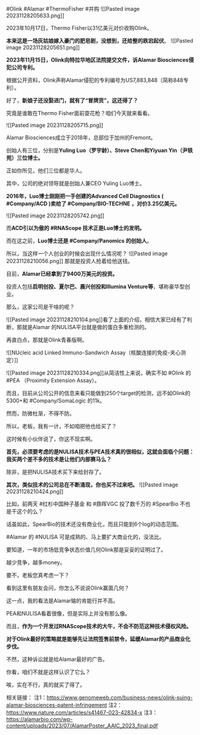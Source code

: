 #Olink #Alamar #ThermoFisher #并购
![[Pasted image 20231128205633.png]]

2023年10月17日，Thermo Fisher以31亿美元对价收购Olink。

**本来这是一场灰姑娘嫁入豪门的肥皂剧，没想到，还给整的跌宕起伏**。
![[Pasted image 20231128205651.png]]

**2023年11月15日，Olink向特拉华地区法院提交文件，诉Alamar Biosciences侵犯公司专利。**

根据公开资料，Olink声称Alamar侵犯的专利编号为US7,883,848（简称848专利）。

好了，**新娘子还没娶进门，就有了“冒牌货”，这还得了？**

究竟是谁敢在Thermo Fisher面前耍花枪？咱们今天就来看看。

![[Pasted image 20231128205715.png]]

Alamar Biosciences成立于2018年，总部位于加州的Fremont。

创始人有三位，分别是**Yuling Luo（罗宇龄）、Steve Chen和Yiyuan Yin（尹轶苑）三位博士。**

正如你所见，他们三位都是华人。

其中，公司的绝对领导就是创始人兼CEO Yuling Luo博士。

**2016年，Luo博士刚刚把一手创建的Advanced Cell Diagnostics ( #Company/ACD )卖给了 #Company/BIO-TECHNE ，对价3.25亿美元。**

![[Pasted image 20231128205742.png]]

而**ACD引以为傲的 #RNAScope 技术正是Luo博士的发明。**

而在这之前，**Luo博士还是 #Company/Panomics 的创始人**。

所以，当这样一个人创业的时候会出现什么情况呢？
![[Pasted image 20231128210056.png]]
那就是投资人抢着给他送钱。

目前，**Alamar已经拿到了9400万美元的投资。**

投资人包括**启明创投、夏尔巴、晨兴创投和Illumina Venture等**，堪称豪华型创业。

那么，这家公司是干啥的呢？

![[Pasted image 20231128210104.png]]看了上面的介绍，相信大家已经有了判断，那就是Alamar 的NULISA平台就是做的蛋白多重检测的。

再直白点，那就是Olink青春版啊。

![[NUcleic acid Linked Immuno-Sandwich Assay（核酸连接的免疫-夹心测定）]]

![[Pasted image 20231128210334.png]]从简洁性上来说，确实不如 #Olink 的 #PEA （Proximity Extension Assay）。

而且，目前从公司公开的信息来看只能做到250个target的检测，远不如Olink的5300+和 #Company/SomaLogic 的11k。

然而，防微杜渐，不得不防。

所以，老板，我有一计，不如咱把他也给买了？

这时候有小伙伴说了，你这不现实啊。

**首先，必须要考虑的是NULISA技术与PEA技术真的很相似，这就会面临个问题：我买两个差不多的技术是让他们内部赛马么？**

除非，是把NULISA技术买下来给封存了。

**其次，类似技术的公司总在不断涌现，你也买不过来吧。**
![[Pasted image 20231128210424.png]]

比如，前两天 #红杉中国种子基金 和 #鼎晖VGC 投了数千万的 #SpearBio 不也是干这个的么？

话虽如此，SpearBio的技术还没有商业化，而且只能到6个log的动态范围。

#Alamar 的 #NULISA 可是成熟的、马上要扩大商业化的，没法比。

要知道，一年的市场低竞争状态价值几何Olink那是妥妥的证明过了。

越少竞争，越多money。

要不，老板您真考虑一下？

看到这里有朋友会问，你怎么不说说Olink赢面几何？

这一点，我的看法是Alamar输的肯能行并不高。

PEA和NULISA看着很像，但是实际上并没有那么像。

而且，**作为一个开发过RNAScope技术的大牛，不会不防范这种技术侵权风险。**

**对于Olink最好的策略就是能够先让法院签售前禁令，延缓Alamar的产品商业化步伐。**

不然，这种诉讼就是给Alamar最好的广告。

你看，咱们不就是这样认识了它么？

唉，实在不行，真的就买了得了。


相关链接：
注1：https://www.genomeweb.com/business-news/olink-suing-alamar-biosciences-patent-infringement
注2：https://www.nature.com/articles/s41467-023-42834-x
注3：https://alamarbio.com/wp-content/uploads/2023/07/AlamarPoster_AAIC_2023_final.pdf

